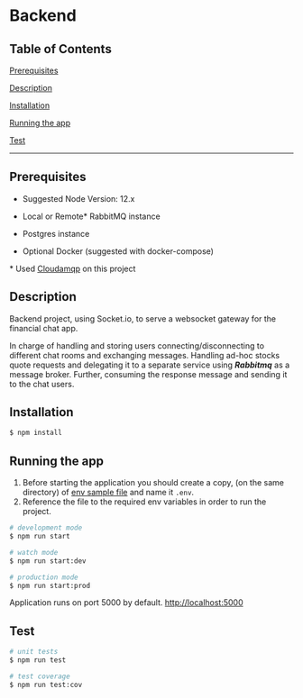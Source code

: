 # Backend

## Table of Contents

[Prerequisites](#prerequisites)

[Description](#description)

[Installation](#installation)

[Running the app](#running-the-app)

[Test](#test)

---

## Prerequisites

- Suggested Node Version: 12.x

- Local or Remote\* RabbitMQ instance

- Postgres instance

- Optional Docker (suggested with docker-compose)

\* Used [Cloudamqp](https://www.cloudamqp.com) on this project

## Description

Backend project, using Socket.io, to serve a websocket gateway for the financial chat app.

In charge of handling and storing users connecting/disconnecting to different chat rooms and exchanging messages. Handling ad-hoc stocks quote requests and delegating it to a separate service using **_Rabbitmq_** as a message broker. Further, consuming the response message and sending it to the chat users.

## Installation

```bash
$ npm install
```

## Running the app

1. Before starting the application you should create a copy, (on the same directory) of [env sample file](.env.sample) and name it `.env`.
2. Reference the file to the required env variables in order to run the project.

```bash
# development mode
$ npm run start

# watch mode
$ npm run start:dev

# production mode
$ npm run start:prod
```

Application runs on port 5000 by default. [http://localhost:5000](http://localhost:5000)

## Test

```bash
# unit tests
$ npm run test

# test coverage
$ npm run test:cov
```
